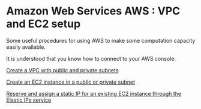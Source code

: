 # Amazon Web Services AWS : VPC and EC2 setup
Some useful procedures for using AWS to make some computation capacity easily available.

It is understood that you know how to connect to your AWS console.

[Create a VPC with public and private subnets](https://github.com/comevussor/AWS-VPC-EC2-setup/wiki/Create-a-VPC-with-public-and-private-subnets)

[Create an EC2 instance in a public or private subnet](https://github.com/comevussor/AWS-VPC-EC2-setup/wiki/Create-an-EC2-instance-in-a-public-or-private-subnet)

[Reserve and assign a static IP for an existing EC2 instance through the Elastic IPs service](https://github.com/comevussor/AWS-VPC-EC2-setup/wiki/Reserve-and-assign-a-static-IP-for-an-existing-EC2-instance)
